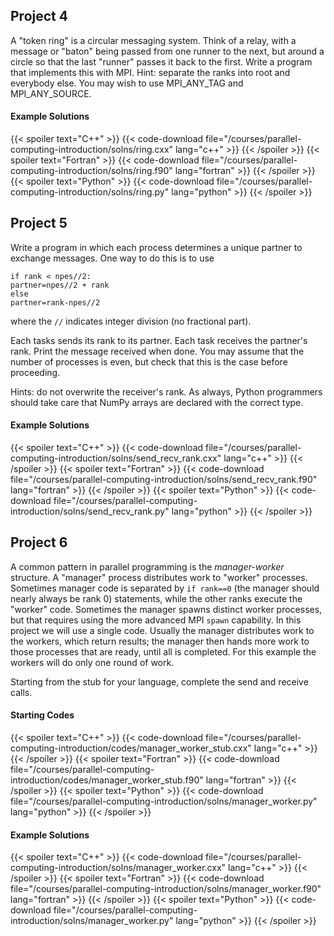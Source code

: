 ## Project 4

A "token ring" is a circular messaging system.  Think of a relay, with a message or "baton" being passed from one runner to the next, but around a circle so that the last "runner" passes it back to the first. Write a program that implements this with MPI.  Hint: separate the ranks into root and everybody else. You may wish to use MPI_ANY_TAG and MPI_ANY_SOURCE.

#### Example Solutions
{{< spoiler text="C++" >}}
{{< code-download file="/courses/parallel-computing-introduction/solns/ring.cxx" lang="c++" >}}
{{< /spoiler >}}
{{< spoiler text="Fortran" >}}
{{< code-download file="/courses/parallel-computing-introduction/solns/ring.f90" lang="fortran" >}}
{{< /spoiler >}}
{{< spoiler text="Python" >}}
{{< code-download file="/courses/parallel-computing-introduction/solns/ring.py" lang="python" >}}
{{< /spoiler >}}

## Project 5

Write a program in which each process determines a unique partner to exchange messages.  One way to do this is to use
```no-highlight
if rank < npes//2:
partner=npes//2 + rank
else
partner=rank-npes//2
```
where the `//` indicates integer division (no fractional part).

Each tasks sends its rank to its partner.  Each task receives the partner's rank.  Print the message received when done.  You may assume that the number of processes is even, but check that this is the case before proceeding.

Hints: do not overwrite the receiver's rank.  As always, Python programmers should take care that NumPy arrays are declared with the correct type.

#### Example Solutions
{{< spoiler text="C++" >}}
{{< code-download file="/courses/parallel-computing-introduction/solns/send_recv_rank.cxx" lang="c++" >}}
{{< /spoiler >}}
{{< spoiler text="Fortran" >}}
{{< code-download file="/courses/parallel-computing-introduction/solns/send_recv_rank.f90" lang="fortran" >}}
{{< /spoiler >}}
{{< spoiler text="Python" >}}
{{< code-download file="/courses/parallel-computing-introduction/solns/send_recv_rank.py" lang="python" >}}
{{< /spoiler >}}

## Project 6

A common pattern in parallel programming is the _manager-worker_ structure. A "manager" process distributes work to "worker" processes.  Sometimes manager code is separated by `if rank==0` (the manager should nearly always be rank 0) statements, while the other ranks execute the "worker" code. Sometimes the manager spawns distinct worker processes, but that requires using the more advanced MPI `spawn` capability.  In this project we will use a single code.  Usually the manager distributes work to the workers, which return results; the manager then hands more work to those processes that are ready, until all is completed. For this example the workers will do only one round of work.

Starting from the stub for your language, complete the send and receive calls.

#### Starting Codes
{{< spoiler text="C++" >}}
{{< code-download file="/courses/parallel-computing-introduction/codes/manager_worker_stub.cxx" lang="c++" >}}
{{< /spoiler >}}
{{< spoiler text="Fortran" >}}
{{< code-download file="/courses/parallel-computing-introduction/codes/manager_worker_stub.f90" lang="fortran" >}}
{{< /spoiler >}}
{{< spoiler text="Python" >}}
{{< code-download file="/courses/parallel-computing-introduction/solns/manager_worker.py" lang="python" >}}
{{< /spoiler >}}

#### Example Solutions
{{< spoiler text="C++" >}}
{{< code-download file="/courses/parallel-computing-introduction/solns/manager_worker.cxx" lang="c++" >}}
{{< /spoiler >}}
{{< spoiler text="Fortran" >}}
{{< code-download file="/courses/parallel-computing-introduction/solns/manager_worker.f90" lang="fortran" >}}
{{< /spoiler >}}
{{< spoiler text="Python" >}}
{{< code-download file="/courses/parallel-computing-introduction/solns/manager_worker.py" lang="python" >}}
{{< /spoiler >}}
